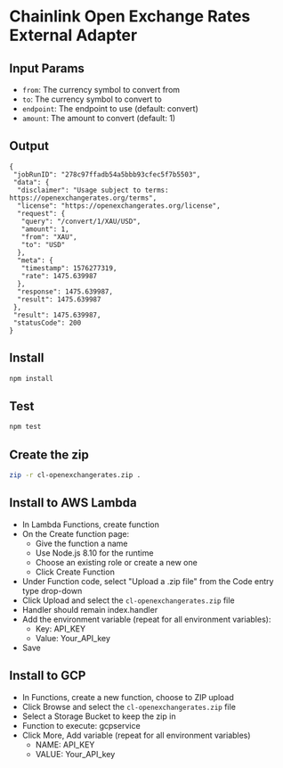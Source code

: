 # Chainlink Open Exchange Rates External Adapter

## Input Params
- `from`: The currency symbol to convert from
- `to`: The currency symbol to convert to
- `endpoint`: The endpoint to use (default: convert)
- `amount`: The amount to convert (default: 1)


## Output

```
{
 "jobRunID": "278c97ffadb54a5bbb93cfec5f7b5503",
 "data": {
  "disclaimer": "Usage subject to terms: https://openexchangerates.org/terms",
  "license": "https://openexchangerates.org/license",
  "request": {
   "query": "/convert/1/XAU/USD",
   "amount": 1,
   "from": "XAU",
   "to": "USD"
  },
  "meta": {
   "timestamp": 1576277319,
   "rate": 1475.639987
  },
  "response": 1475.639987,
  "result": 1475.639987
 },
 "result": 1475.639987,
 "statusCode": 200
}
```

## Install

```bash
npm install
```

## Test

```bash
npm test
```

## Create the zip

```bash
zip -r cl-openexchangerates.zip .
```

## Install to AWS Lambda

- In Lambda Functions, create function
- On the Create function page:
  - Give the function a name
  - Use Node.js 8.10 for the runtime
  - Choose an existing role or create a new one
  - Click Create Function
- Under Function code, select "Upload a .zip file" from the Code entry type drop-down
- Click Upload and select the `cl-openexchangerates.zip` file
- Handler should remain index.handler
- Add the environment variable (repeat for all environment variables):
  - Key: API_KEY
  - Value: Your_API_key
- Save


## Install to GCP

- In Functions, create a new function, choose to ZIP upload
- Click Browse and select the `cl-openexchangerates.zip` file
- Select a Storage Bucket to keep the zip in
- Function to execute: gcpservice
- Click More, Add variable (repeat for all environment variables)
  - NAME: API_KEY
  - VALUE: Your_API_key
